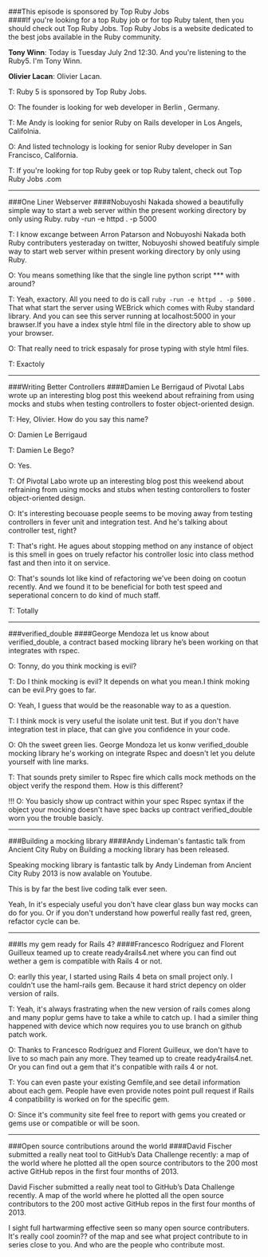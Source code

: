###This episode is sponsored by Top Ruby Jobs  
####If you're looking for a top Ruby job or for top Ruby talent, then you should check out Top Ruby Jobs. Top Ruby Jobs is a website dedicated to the best jobs available in the Ruby community.

**Tony Winn**: Today is Tuesday July 2nd 12:30. And you're listening to the Ruby5. I'm Tony Winn.

**Olivier Lacan**: Olivier Lacan.

T: Ruby 5 is sponsored by Top Ruby Jobs.

O:  The founder is  looking for web developer in Berlin , Germany.

T: Me Andy is looking for senior Ruby on Rails developer in Los Angels, Califolnia.

O: And listed technology is looking for senior Ruby developer in San Francisco, California.

T: If you're looking for top Ruby geek or top Ruby talent, check out Top Ruby Jobs .com

---

###One Liner Webserver
####Nobuyoshi Nakada showed a beautifully simple way to start a web server within the present working directory by only using Ruby. ruby -run -e httpd . -p 5000

T: I know excange between Arron Patarson and Nobuyoshi Nakada both Ruby contributers yesteraday on twitter, Nobuyoshi showed beatifuly simple way to start web server within present working directory by only using Ruby.

O: You means something like that the single line python script *** with around?

T: Yeah, exactory. All you need to do is call `ruby -run -e httpd . -p 5000` .
That what start the server using WEBrick which comes with Ruby standard library. And you can see this server running at localhost:5000 in your brawser.If you have a index style html file in the directory able to show up your browser.

O: That really need to trick espasaly for prose typing with style html files.

T: Exactoly

---
 	
###Writing Better Controllers
####Damien Le Berrigaud of Pivotal Labs wrote up an interesting blog post this weekend about refraining from using mocks and stubs when testing controllers to foster object-oriented design.

T: Hey, Olivier. How do you say this name?

O: Damien Le Berrigaud

T: Damien Le Bego?

O: Yes.

T: Of Pivotal Labo wrote up an interesting blog post this weekend about refraining from using mocks and stubs when testing contorollers to foster object-oriented design.

O: It's interesting becouase people seems to be moving away from testing controllers in fever unit and integration test. And he's talking about controller test, right?

T: That's right. He agues about stopping method on any instance of object is this smell in goes on truely refactor his controller losic into class method fast and then into it on service.

O: That's sounds lot like kind of refactoring we've been doing on cootun  recently. And we found it to be beneficial for both test speed and seperational concern to do kind of much staff.

T: Totally

---

###verified_double
####George Mendoza let us know about verified_double, a contract based mocking library he’s been working on that integrates with rspec.

O: Tonny, do you think mocking is evil?

T: Do I think mocking is evil? It depends on what you mean.I think moking can be evil.Pry goes to far.

O: Yeah, I guess that would be the reasonable way to as a question.

T: I think mock is very useful the isolate unit test. But if you don't have integration test in place, that can give you confidence in your code.

O: Oh the sweet green lies. George Mondoza let us konw verified_double mocking library he's working on integrate Rspec and doesn't let you delute yourself with line marks.

T: That sounds prety similer to Rspec fire which calls mock methods on the object verify the respond them. How is this different?

!!!
O: You basicly show up contract within your spec  Rspec syntax if the object your mocking doesn't have spec backs up contract verified_double worn you the trouble basicly.

---

###Building a mocking library
####Andy Lindeman's fantastic talk from Ancient City Ruby on Building a mocking library has been released.

Speaking mocking library is fantastic talk by Andy Lindeman from Ancient City Ruby 2013 is now avalable on Youtube.

This is by far the best live coding talk ever seen.

Yeah, In it's especialy useful you don't have clear glass bun way mocks can do for you. Or if you don't understand how powerful really fast red, green, refactor cycle can be.

---

###Is my gem ready for Rails 4?
####Francesco Rodríguez and Florent Guilleux teamed up to create ready4rails4.net where you can find out wether a gem is compatible with Rails 4 or not.

O: earlly this year, I started using Rails 4 beta on small project only. I couldn't use the haml-rails gem. Because it hard strict depency on older version of rails.

T: Yeah, it's always frastrating when the new version of rails comes along and many poplur gems have to take a while to catch up. I had a similer thing happened with device  which now requires you to use branch on github patch work.

O: Thanks to Francesco Rodríguez and Florent Guilleux, we don't have to live to so mach pain any more. They teamed up to create ready4rails4.net. Or you can find out a gem that it's conpatible with rails 4 or not.

T: You can even paste your existing Gemfile,and see detail information about each gem. People have even provide notes point pull request if Rails 4 conpatibility is worked on for the specific gem.

O: Since it's community site feel free to report with gems you created or gems use or compatible or will be soon.

---

###Open source contributions around the world
####David Fischer submitted a really neat tool to GitHub’s Data Challenge recently: a map of the world where he plotted all the open source contributors to the 200 most active GitHub repos in the first four months of 2013.

David Fischer submitted a really neat tool to GitHub’s Data Challenge recently. A map of the world where he plotted all the open source contributors to the 200 most active GitHub repos in the first four months of 2013.

I sight full hartwarming effective seen so many open source contributers. It's really cool zoomin?? of the map and see what project contribute to in series close to you. And who are the people who contribute most.